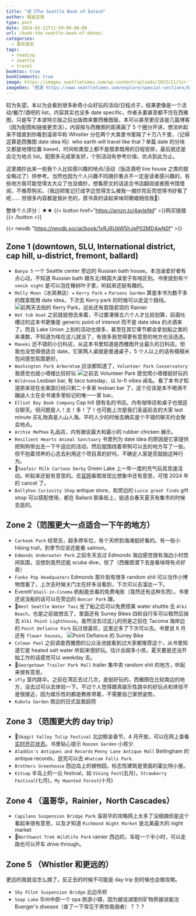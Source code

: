 ```yaml
---
title: "读《The Seattle Book of Dates》"
author: 椒盐豆豉
type: post
date: 2024-02-22T11:59:00-08:00
url: /book-the-seattle-book-of-dates/
categories:
  - 喜欢就买
tags:
  - reading
  - seattle
  - travel
booktoc: true
bookComments: true
image: https://images.seattletimes.com/wp-content/uploads/2023/11/tzr-The-Seattle-Book-of-Dates.jpg?d=1020x655
imageDes: "图源 https://www.seattletimes.com/explore/special-sections/books-and-music-gifts-2023/"
---
```


较为失望。本以为会看到很多新奇小众好玩的活动/日程点子，结果更像是一个活动/餐厅/酒吧的 list，内容其实也没多 date specific，作者夫妻甚至都不住在西雅图，只是写了本波特兰版之后出版商来要西雅图版，本可以甚至更应该是几篇博客（因为配图和链接更灵活）。内容按与西雅图的距离画了 5 个圈分开讲，想法听起来不错直到你看到温哥华和 Whistler 分在两个大类里书里隔了十万八千里，（记得这算是西雅图 date idea 吗）who earth will travel like that？单篇 date 的分块又都是地理位置 based，时间和类型上都不是既拿既用的日程安排，最后就还是会沦为地点 list。配图多元成家友好，个别活动有参考价值，优点到此为止。

这里摘抄出来一些我个人比较感兴趣的地点/活动（饭店酒吧 live house 之类的就全略过了）供参考。当然也因为个人兴趣不同摘抄重点不一定是读者感兴趣的，有些地方我可能觉得太大众了也没摘抄，想看原文的话适合书店翻阅或者图书馆借阅，不推荐购买。（我边把笔记打成字边觉得怎么被我一摘抄完反而觉得书好看了呢…… 但很多内容都是我补充的，原书真的读起来味同嚼蜡相信我🤣）

<!--more-->

整体个人评分：★★
{{< button href="https://amzn.to/4ayleNd" >}}购买链接{{< /button >}}

{{< neodb "https://neodb.social/book/1vRJ6UbW5hJeP02MD4wN0f" >}}

## Zone 1 (downtown, SLU, International district, cap hill, u-district, fremont, ballard)
- `Banya 5` 一个 Seattle center 旁边的 Russian bath house。本泡澡爱好者有点心动，不知道 Russian bath 跟东北/韩国大澡堂子有啥区别。书里提到有个 `venik night` 是可以泡在橡树叶子里，听起来还挺有趣的。
- `Molly Moon`（冰淇淋店）+ `Kerry Park` + `Parsons Garden` 算是本书为数不多的既拿既用 date idea，下次去 Kerry park 的时候可以走这个路线。
![前两天去拍的 Kerry Park，远处还有若隐若现的 Rainier](https://media.douchi.space/douchi/media_attachments/files/111/876/242/947/117/694/original/2f5a8e9d3f853bf6.png)
- `Hot tub boat` 之前就挺想去来着，不过要凑够五六个人才比较划算，前面吐槽过的这本书更像是 generic point of interest 而不是 date idea 的点酒来了。而且 Lake Union 上别的活动也很多，甚至在其它章节都会拿划船之类的来凑数，不知道为啥在这儿就没了，有很多我觉得更有意思的地方也没选选。
- `Maneki` 还不错的小日料店，从这本书里知道是西雅图开业最久的日料店。但我也没觉得很适合 date，它家两人桌就是普通桌子，5 个人以上的话有榻榻米包间感觉氛围更好。
- `Washington Park Arboretum` 应该都知道了，`Volunteer Park Conservatory` 我感觉也就小塔楼比较好玩
![之前去 Volunteer Park 感觉爬小塔楼挺好玩的](https://media.douchi.space/douchi/media_attachments/files/109/781/140/781/533/979/original/1e4efd03370e57a1.png)
- `Wildrose` Lesbian bar, 有 taco tuesday，以 lo-fi vibes 闻名。看了本书才知道原来现在全美国已经只剩二十多家 lesbian bar 了，这个应该是本不喝酒不蹦迪人士在全书诸多里标记的唯一一家 bar。
- `Elliot Bay Book Company` Cap hill 很有名的书店。内有咖啡店和桌子也很适合聊天。但问题是人！太！多！了！也可能上次是我们圣诞前去的大家 last minute 买礼物真是人山人海。平时人少的时候去确实是个不错的聊天约会聚会地点。
- `Archie MePhee` 礼品店，内有据说最大和最小的 rubber chicken 展示。
- `Resilient Hearts Animal Sanctuary` 书里列为 date idea 的原因是它家提供把狗狗带出去一下午适应的活动，然后就围绕着带狗可以去的地方写了一些。但不抱着领养的心态去利用这个项目真的好吗，不确定人家是否鼓励这种行为。
- 🌟`Seafair Milk Cartoon Derby` Green Lake 上一年一度的充气玩具竞速活动。听起来还挺有意思的。去[官网](https://www.seafair.org/milk-carton-derby)看图发现比想象中还有意思，可惜 2024 年的 cancel 了。
- `Ballyhoo Curiosity Shop` antique store，和旁边的 `Lucca great finds` gift shop 可以搭配使用，都在 Ballard 那条街上，挺适合春天夏天有集市的时候去逛的。

## Zone 2（范围更大一点适合一下午的地方）
- `Carkeek Park` 经常去，超多停车位，有个天桥到海滩挺好看的。有一些小 hiking trail，到季节应该还能看 salmon。
- `Edmonds Underwater Park` 之前冬天去过 Edmonds 海边感觉很有海边小村悠闲氛围，没想到竟然还能 scuba dive，惊了（西雅图潜下去是看啥呀有点好奇）
- `Funko Pop Headquaters` Edmonds 那片街有很多 random shit 可以当作小博物馆看了，上次去时候关门太在好多没看到，下次可以去溜达一下。
- Everett's`Sail-in-Cinema` 帆船能去看的免费电影（竟然还有这种东西）。书里还说没船的话可以在旁边的 `Boxcar Park` 蹭。
- 🌟`West Seattle Water Taxi` 坐了船之后可以免费搭乘 water shuttle 去 `Alki Beach`，也是之前就想去了，里面还有 Surrey Bikes 四轮自行车可以租然后骑去 `Alki Point Lighthouse`。虽然没去过这儿的但是之前在 Tacoma 海岸边的 `Point Defiance Park` 玩过很喜欢，这里近多了下次可以去。书里说 6 月还有 `flower houses`。
![Point Defiance 的 Surrey Bike](https://media.douchi.space/douchi/media_attachments/files/110/845/402/566/784/809/original/5f086ab29c846000.jpeg)
- `Colman Pool` 之前调查西雅图的公众泳池就看到过大家都推荐这个，从书里知道它是 heated salt water 听起来很好玩。估计会超多小孩，夏天要是还没开始工作的话感觉可以 weekday 去。
- 🌟`Georgetown Trailer Park Mall` trailer 集中卖 random shit 的地方，听起来很有意思。
- `iFly` 室内跳伞。之前在湾区去过几次，是挺好玩的，西雅图在比较南边的地方，没去过可以去体验一下。不过个人觉得跟真娱乐性跳伞的好玩点和体验不是很接近，因为娱乐性的都是教练带着，不需要自己掌控姿势。
- `Kubota Garden` 南边的日式盆栽庭院

## Zone 3 （范围更大的 day trip）
- 🌟`Skagit Valley Tulip Festival` 北边郁金香节，4 月开放，可以在网上查看[实时开花状态](https://tulipfestival.org/bloom-status)。书里贴心提示 `Roozen Garden` 小孩少.
- `Aladdin's Antiques and Records` `Penny Lane Antique Mall` Bellingham 的 antique records，逛完可以去 `Whatcom Falls Park`.
- `Brothers Greenhouse` 西边岛上的植物园，标志性建筑是里面的霍比特小屋。
- `Kitsap` 半岛上的一众 festival，如 `Viking Fest`(五月)，`Strawberry Festival`(七月)，`My Haunted Forest`(十月)

## Zone 4 （温哥华，Rainier，North Cascades）
- `Capilano Suspension Bridge Park` 温哥华的攻略网上太多了没细摘但是这个看起来很有意思，以及才知道 `Richmond Night Market` 是北美最大的 night market
- 🌟`Northwest Trek Wildlife Park` rainier 西边的，车程一个半小时，可以走路也可以开车 drive through。

## Zone 5 （Whistler 和更远的）
更远的我就没怎么摘了，反正去的时候不可能是 day trip 到时候也会做攻略。
- `Sky Pilot Suspension Bridge` 北边吊桥
- `Soap Lake` 华州中部一个 spa 旅游小镇，因为据说湖里的矿物质据说能治 Buerger's disease（查了一下常见于男性吸烟者）？？？